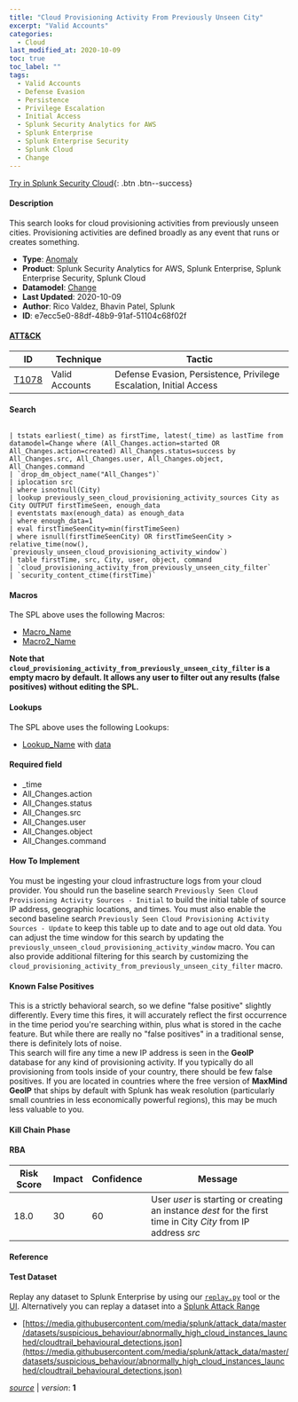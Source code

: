 ```yaml
---
title: "Cloud Provisioning Activity From Previously Unseen City"
excerpt: "Valid Accounts"
categories:
  - Cloud
last_modified_at: 2020-10-09
toc: true
toc_label: ""
tags:
  - Valid Accounts
  - Defense Evasion
  - Persistence
  - Privilege Escalation
  - Initial Access
  - Splunk Security Analytics for AWS
  - Splunk Enterprise
  - Splunk Enterprise Security
  - Splunk Cloud
  - Change
---
```




[Try in Splunk Security Cloud](https://www.splunk.com/en_us/cyber-security.html){: .btn .btn--success}

#### Description

This search looks for cloud provisioning activities from previously unseen cities. Provisioning activities are defined broadly as any event that runs or creates something.

- **Type**: [Anomaly](https://github.com/splunk/security_content/wiki/Detection-Analytic-Types)
- **Product**: Splunk Security Analytics for AWS, Splunk Enterprise, Splunk Enterprise Security, Splunk Cloud
- **Datamodel**: [Change](https://docs.splunk.com/Documentation/CIM/latest/User/Change)
- **Last Updated**: 2020-10-09
- **Author**: Rico Valdez, Bhavin Patel, Splunk
- **ID**: e7ecc5e0-88df-48b9-91af-51104c68f02f


#### [ATT&CK](https://attack.mitre.org/)

| ID             | Technique      |  Tactic           |
| -------------- | -------------- |------------------ |
| [T1078](https://attack.mitre.org/techniques/T1078/) | Valid Accounts | Defense Evasion, Persistence, Privilege Escalation, Initial Access |

#### Search

```

| tstats earliest(_time) as firstTime, latest(_time) as lastTime from datamodel=Change where (All_Changes.action=started OR All_Changes.action=created) All_Changes.status=success by All_Changes.src, All_Changes.user, All_Changes.object, All_Changes.command 
| `drop_dm_object_name("All_Changes")` 
| iplocation src 
| where isnotnull(City) 
| lookup previously_seen_cloud_provisioning_activity_sources City as City OUTPUT firstTimeSeen, enough_data 
| eventstats max(enough_data) as enough_data 
| where enough_data=1 
| eval firstTimeSeenCity=min(firstTimeSeen) 
| where isnull(firstTimeSeenCity) OR firstTimeSeenCity > relative_time(now(), `previously_unseen_cloud_provisioning_activity_window`) 
| table firstTime, src, City, user, object, command 
| `cloud_provisioning_activity_from_previously_unseen_city_filter` 
| `security_content_ctime(firstTime)`
```

#### Macros
The SPL above uses the following Macros:
* [Macro_Name](https://)
* [Macro2_Name](https://)

**Note that `cloud_provisioning_activity_from_previously_unseen_city_filter` is a empty macro by default. It allows any user to filter out any results (false positives) without editing the SPL.**

#### Lookups
The SPL above uses the following Lookups:

* [Lookup_Name]() with [data]()

#### Required field
* _time
* All_Changes.action
* All_Changes.status
* All_Changes.src
* All_Changes.user
* All_Changes.object
* All_Changes.command


#### How To Implement
You must be ingesting your cloud infrastructure logs from your cloud provider.  You should run the baseline search `Previously Seen Cloud Provisioning Activity Sources - Initial` to build the initial table of source IP address, geographic locations, and times. You must also enable the second baseline search `Previously Seen Cloud Provisioning Activity Sources - Update` to keep this table up to date and to age out old data. You can adjust the time window for this search by updating the `previously_unseen_cloud_provisioning_activity_window` macro. You can also provide additional filtering for this search by customizing the `cloud_provisioning_activity_from_previously_unseen_city_filter` macro.

#### Known False Positives
This is a strictly behavioral search, so we define &#34;false positive&#34; slightly differently. Every time this fires, it will accurately reflect the first occurrence in the time period you&#39;re searching within, plus what is stored in the cache feature. But while there are really no &#34;false positives&#34; in a traditional sense, there is definitely lots of noise.\
 This search will fire any time a new IP address is seen in the **GeoIP** database for any kind of provisioning activity. If you typically do all provisioning from tools inside of your country, there should be few false positives. If you are located in countries where the free version of **MaxMind GeoIP** that ships by default with Splunk has weak resolution (particularly small countries in less economically powerful regions), this may be much less valuable to you.

#### Kill Chain Phase



#### RBA

| Risk Score  | Impact      | Confidence   | Message      |
| ----------- | ----------- |--------------|--------------|
| 18.0 | 30 | 60 | User $user$ is starting or creating an instance $dest$ for the first time in City $City$ from IP address $src$ |




#### Reference


#### Test Dataset
Replay any dataset to Splunk Enterprise by using our [`replay.py`](https://github.com/splunk/attack_data#using-replaypy) tool or the [UI](https://github.com/splunk/attack_data#using-ui).
Alternatively you can replay a dataset into a [Splunk Attack Range](https://github.com/splunk/attack_range#replay-dumps-into-attack-range-splunk-server)

* [https://media.githubusercontent.com/media/splunk/attack_data/master/datasets/suspicious_behaviour/abnormally_high_cloud_instances_launched/cloudtrail_behavioural_detections.json](https://media.githubusercontent.com/media/splunk/attack_data/master/datasets/suspicious_behaviour/abnormally_high_cloud_instances_launched/cloudtrail_behavioural_detections.json)



[*source*](https://github.com/splunk/security_content/tree/develop/detections/cloud/cloud_provisioning_activity_from_previously_unseen_city.yml) \| *version*: **1**